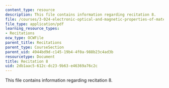 ```yaml
---
content_type: resource
description: This file contains information regarding recitation 8.
file: /courses/3-024-electronic-optical-and-magnetic-properties-of-materials-spring-2013/2db1aac5612cdc239b63e46369a76c2c_MIT3_024S13_2012rec8.pdf
file_type: application/pdf
learning_resource_types:
- Recitations
ocw_type: OCWFile
parent_title: Recitations
parent_type: CourseSection
parent_uid: 4944bd9d-c145-19b4-4f0a-988b23c4ad3b
resourcetype: Document
title: Recitation 8
uid: 2db1aac5-612c-dc23-9b63-e46369a76c2c
---
```

This file contains information regarding recitation 8.

